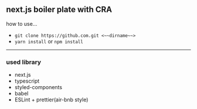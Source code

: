 ## next.js boiler plate with CRA
how to use...

* `git clone https://github.com.git <~~dirname~~>`
* `yarn install` or `npm install`

***

### used library
* next.js
* typescript
* styled-components
* babel
* ESLint + prettier(air-bnb style)
